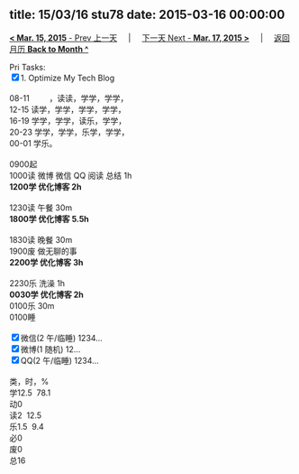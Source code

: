 title: 15/03/16 stu78
date: 2015-03-16 00:00:00
---
[**< Mar. 15, 2015** - Prev 上一天](/lifelogs/2015/03/d15.html) &nbsp; &nbsp; | &nbsp; &nbsp; [下一天 Next - **Mar. 17, 2015 >**](/lifelogs/2015/03/d17.html) &nbsp; &nbsp; |  &nbsp; &nbsp; [返回月历 **Back to Month ^**](/lifelogs/2015/03/index.html)
<br/><div>Pri Tasks:<br/><input type="checkbox" checked="true"/>1. Optimize My Tech Blog</div><div><div><br/></div>08-11         ，读读，学学，学学，<br/>12-15 读学，学学，学学，学学，<br/>16-19 学学，学学，读乐，学学，<br/>20-23 学学，学学，乐学，学学，<div>00-01 学乐。</div><div><br/></div>0900起<br/>1000读 微博 微信 QQ 阅读 总结 1h</div><div><b>1200学 优化博客 2h</b><div><br/></div>1230读 午餐 30m<br/><b>1800学 优化博客 5.5h</b> <br/><div><br/></div>1830读 晚餐 30m<br/>1900废 做无聊的事</div><div><b>2200学 优化博客 3h</b><div><br/></div>2230乐 洗澡 1h<br/><b>0030学 优化博客 2h</b></div><div>0100乐 30m</div><div>0100睡</div><div><br/><input type="checkbox" checked="false"/>微信(2 午/临睡) 1234… <br/><input type="checkbox" checked="false"/>微博(1 随机) 12…<br/><input type="checkbox" checked="false"/>QQ(2 午/临睡) 1234…<br/><div><br/></div>类，时，%<br/>学12.5  78.1<br/>动0<br/>读2  12.5<br/>乐1.5  9.4<br/>必0<br/>废0<br/>总16</div>